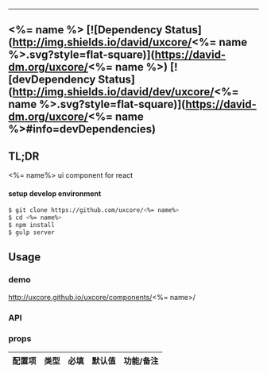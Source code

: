 ---

## <%= name %> [![Dependency Status](http://img.shields.io/david/uxcore/<%= name %>.svg?style=flat-square)](https://david-dm.org/uxcore/<%= name %>) [![devDependency Status](http://img.shields.io/david/dev/uxcore/<%= name %>.svg?style=flat-square)](https://david-dm.org/uxcore/<%= name %>#info=devDependencies) 

## TL;DR

<%= name%> ui component for react

#### setup develop environment

```sh
$ git clone https://github.com/uxcore/<%= name%>
$ cd <%= name%>
$ npm install
$ gulp server
```

## Usage

### demo
http://uxcore.github.io/uxcore/components/<%= name>/

### API

### props

| 配置项 | 类型 | 必填 | 默认值 | 功能/备注 |
|---|---|---|---|---|

